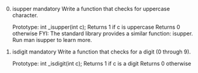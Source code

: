 0. isupper
mandatory
    Write a function that checks for uppercase character.

    Prototype: int _isupper(int c);
    Returns 1 if c is uppercase
    Returns 0 otherwise
    FYI: The standard library provides a similar function: isupper. Run man isupper to learn more.
1. isdigit
    mandatory
    Write a function that checks for a digit (0 through 9).

    Prototype: int _isdigit(int c);
    Returns 1 if c is a digit
    Returns 0 otherwise